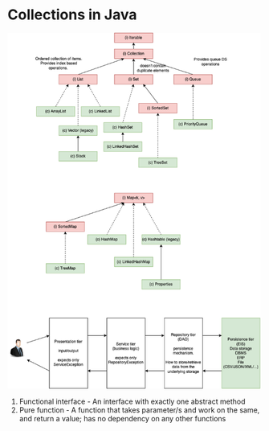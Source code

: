 # Collections in Java

![](./concepts.dio.png)

1. Functional interface - An interface with exactly one abstract method
2. Pure function - A function that takes parameter/s and work on the same, and return a value; has no dependency on any other functions
